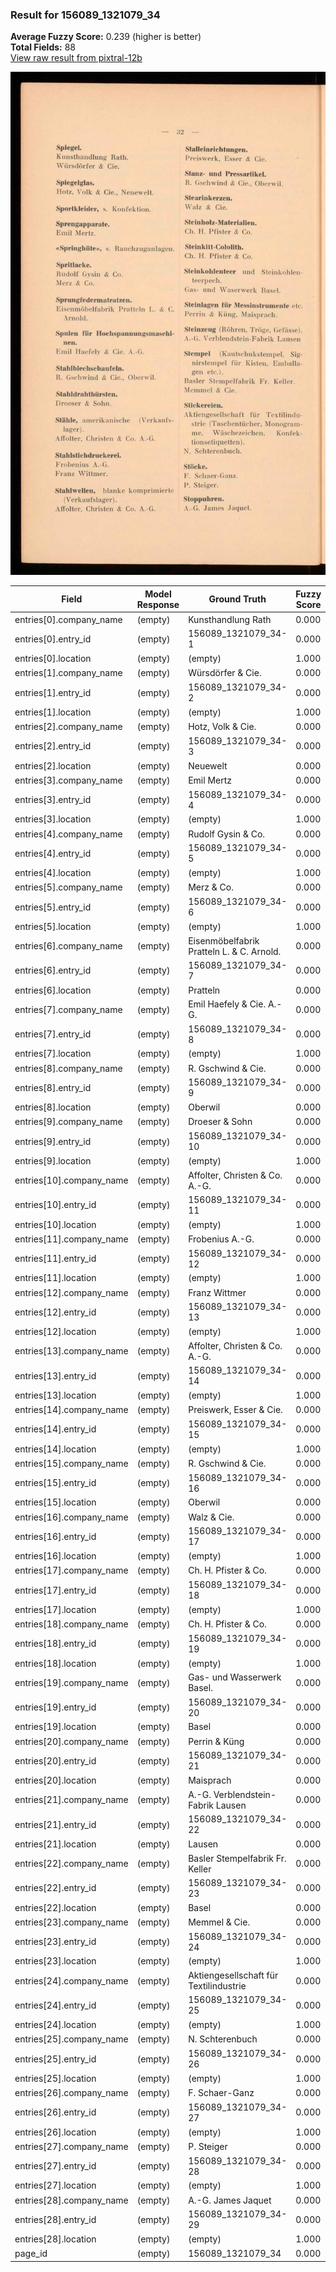 ### Result for 156089_1321079_34
**Average Fuzzy Score:** 0.239 (higher is better)<br>
**Total Fields:** 88<br>
[View raw result from pixtral-12b](https://github.com/RISE-UNIBAS/humanities_data_benchmark/blob/main/results/2025-10-28/T0387/request_T0387_156089_1321079_34.json)

<img src="https://github.com/RISE-UNIBAS/humanities_data_benchmark/blob/main/benchmarks/company_lists/images/156089_1321079_34.jpg?raw=true" alt="156089_1321079_34" width="600px">

| Field | Model Response | Ground Truth | Fuzzy Score | Match |
|-------|----------------|--------------|-------------|-------|
| entries[0].company_name | (empty) | Kunsthandlung Rath | 0.000 | ❌ |
| entries[0].entry_id | (empty) | 156089_1321079_34-1 | 0.000 | ❌ |
| entries[0].location | (empty) | (empty) | 1.000 | ✅ |
| entries[1].company_name | (empty) | Würsdörfer & Cie. | 0.000 | ❌ |
| entries[1].entry_id | (empty) | 156089_1321079_34-2 | 0.000 | ❌ |
| entries[1].location | (empty) | (empty) | 1.000 | ✅ |
| entries[2].company_name | (empty) | Hotz, Volk & Cie. | 0.000 | ❌ |
| entries[2].entry_id | (empty) | 156089_1321079_34-3 | 0.000 | ❌ |
| entries[2].location | (empty) | Neuewelt | 0.000 | ❌ |
| entries[3].company_name | (empty) | Emil Mertz | 0.000 | ❌ |
| entries[3].entry_id | (empty) | 156089_1321079_34-4 | 0.000 | ❌ |
| entries[3].location | (empty) | (empty) | 1.000 | ✅ |
| entries[4].company_name | (empty) | Rudolf Gysin & Co. | 0.000 | ❌ |
| entries[4].entry_id | (empty) | 156089_1321079_34-5 | 0.000 | ❌ |
| entries[4].location | (empty) | (empty) | 1.000 | ✅ |
| entries[5].company_name | (empty) | Merz & Co. | 0.000 | ❌ |
| entries[5].entry_id | (empty) | 156089_1321079_34-6 | 0.000 | ❌ |
| entries[5].location | (empty) | (empty) | 1.000 | ✅ |
| entries[6].company_name | (empty) | Eisenmöbelfabrik Pratteln L. & C. Arnold. | 0.000 | ❌ |
| entries[6].entry_id | (empty) | 156089_1321079_34-7 | 0.000 | ❌ |
| entries[6].location | (empty) | Pratteln | 0.000 | ❌ |
| entries[7].company_name | (empty) | Emil Haefely & Cie. A.-G. | 0.000 | ❌ |
| entries[7].entry_id | (empty) | 156089_1321079_34-8 | 0.000 | ❌ |
| entries[7].location | (empty) | (empty) | 1.000 | ✅ |
| entries[8].company_name | (empty) | R. Gschwind & Cie. | 0.000 | ❌ |
| entries[8].entry_id | (empty) | 156089_1321079_34-9 | 0.000 | ❌ |
| entries[8].location | (empty) | Oberwil | 0.000 | ❌ |
| entries[9].company_name | (empty) | Droeser & Sohn | 0.000 | ❌ |
| entries[9].entry_id | (empty) | 156089_1321079_34-10 | 0.000 | ❌ |
| entries[9].location | (empty) | (empty) | 1.000 | ✅ |
| entries[10].company_name | (empty) | Affolter, Christen & Co. A.-G. | 0.000 | ❌ |
| entries[10].entry_id | (empty) | 156089_1321079_34-11 | 0.000 | ❌ |
| entries[10].location | (empty) | (empty) | 1.000 | ✅ |
| entries[11].company_name | (empty) | Frobenius A.-G. | 0.000 | ❌ |
| entries[11].entry_id | (empty) | 156089_1321079_34-12 | 0.000 | ❌ |
| entries[11].location | (empty) | (empty) | 1.000 | ✅ |
| entries[12].company_name | (empty) | Franz Wittmer | 0.000 | ❌ |
| entries[12].entry_id | (empty) | 156089_1321079_34-13 | 0.000 | ❌ |
| entries[12].location | (empty) | (empty) | 1.000 | ✅ |
| entries[13].company_name | (empty) | Affolter, Christen & Co. A.-G. | 0.000 | ❌ |
| entries[13].entry_id | (empty) | 156089_1321079_34-14 | 0.000 | ❌ |
| entries[13].location | (empty) | (empty) | 1.000 | ✅ |
| entries[14].company_name | (empty) | Preiswerk, Esser & Cie. | 0.000 | ❌ |
| entries[14].entry_id | (empty) | 156089_1321079_34-15 | 0.000 | ❌ |
| entries[14].location | (empty) | (empty) | 1.000 | ✅ |
| entries[15].company_name | (empty) | R. Gschwind & Cie. | 0.000 | ❌ |
| entries[15].entry_id | (empty) | 156089_1321079_34-16 | 0.000 | ❌ |
| entries[15].location | (empty) | Oberwil | 0.000 | ❌ |
| entries[16].company_name | (empty) | Walz & Cie. | 0.000 | ❌ |
| entries[16].entry_id | (empty) | 156089_1321079_34-17 | 0.000 | ❌ |
| entries[16].location | (empty) | (empty) | 1.000 | ✅ |
| entries[17].company_name | (empty) | Ch. H. Pfister & Co. | 0.000 | ❌ |
| entries[17].entry_id | (empty) | 156089_1321079_34-18 | 0.000 | ❌ |
| entries[17].location | (empty) | (empty) | 1.000 | ✅ |
| entries[18].company_name | (empty) | Ch. H. Pfister & Co. | 0.000 | ❌ |
| entries[18].entry_id | (empty) | 156089_1321079_34-19 | 0.000 | ❌ |
| entries[18].location | (empty) | (empty) | 1.000 | ✅ |
| entries[19].company_name | (empty) | Gas- und Wasserwerk Basel. | 0.000 | ❌ |
| entries[19].entry_id | (empty) | 156089_1321079_34-20 | 0.000 | ❌ |
| entries[19].location | (empty) | Basel | 0.000 | ❌ |
| entries[20].company_name | (empty) | Perrin & Küng | 0.000 | ❌ |
| entries[20].entry_id | (empty) | 156089_1321079_34-21 | 0.000 | ❌ |
| entries[20].location | (empty) | Maisprach | 0.000 | ❌ |
| entries[21].company_name | (empty) | A.-G. Verblendstein-Fabrik Lausen | 0.000 | ❌ |
| entries[21].entry_id | (empty) | 156089_1321079_34-22 | 0.000 | ❌ |
| entries[21].location | (empty) | Lausen | 0.000 | ❌ |
| entries[22].company_name | (empty) | Basler Stempelfabrik Fr. Keller | 0.000 | ❌ |
| entries[22].entry_id | (empty) | 156089_1321079_34-23 | 0.000 | ❌ |
| entries[22].location | (empty) | Basel | 0.000 | ❌ |
| entries[23].company_name | (empty) | Memmel & Cie. | 0.000 | ❌ |
| entries[23].entry_id | (empty) | 156089_1321079_34-24 | 0.000 | ❌ |
| entries[23].location | (empty) | (empty) | 1.000 | ✅ |
| entries[24].company_name | (empty) | Aktiengesellschaft für Textilindustrie | 0.000 | ❌ |
| entries[24].entry_id | (empty) | 156089_1321079_34-25 | 0.000 | ❌ |
| entries[24].location | (empty) | (empty) | 1.000 | ✅ |
| entries[25].company_name | (empty) | N. Schterenbuch | 0.000 | ❌ |
| entries[25].entry_id | (empty) | 156089_1321079_34-26 | 0.000 | ❌ |
| entries[25].location | (empty) | (empty) | 1.000 | ✅ |
| entries[26].company_name | (empty) | F. Schaer-Ganz | 0.000 | ❌ |
| entries[26].entry_id | (empty) | 156089_1321079_34-27 | 0.000 | ❌ |
| entries[26].location | (empty) | (empty) | 1.000 | ✅ |
| entries[27].company_name | (empty) | P. Steiger | 0.000 | ❌ |
| entries[27].entry_id | (empty) | 156089_1321079_34-28 | 0.000 | ❌ |
| entries[27].location | (empty) | (empty) | 1.000 | ✅ |
| entries[28].company_name | (empty) | A.-G. James Jaquet | 0.000 | ❌ |
| entries[28].entry_id | (empty) | 156089_1321079_34-29 | 0.000 | ❌ |
| entries[28].location | (empty) | (empty) | 1.000 | ✅ |
| page_id | (empty) | 156089_1321079_34 | 0.000 | ❌ |
